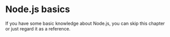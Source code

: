 # Node.js basics

If you have some basic knowledge about Node.js, you can skip this chapter or just regard it as a reference.
